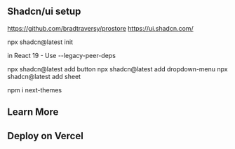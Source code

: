## Shadcn/ui setup
https://github.com/bradtraversy/prostore
https://ui.shadcn.com/

npx shadcn@latest init

in React 19 -      Use --legacy-peer-deps

npx shadcn@latest add button
npx shadcn@latest add dropdown-menu
npx shadcn@latest add sheet

npm i next-themes




## Learn More



## Deploy on Vercel


